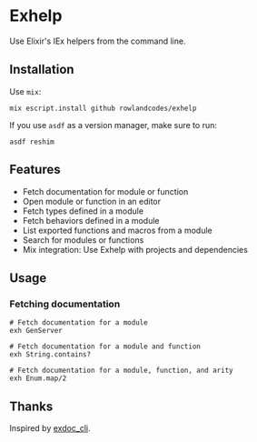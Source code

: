 # Exhelp

Use Elixir's IEx helpers from the command line.

## Installation

Use `mix`:

```
mix escript.install github rowlandcodes/exhelp
```

If you use `asdf` as a version manager, make sure to run:

```
asdf reshim
```

## Features

* Fetch documentation for module or function
* Open module or function in an editor
* Fetch types defined in a module
* Fetch behaviors defined in a module
* List exported functions and macros from a module
* Search for modules or functions
* Mix integration: Use Exhelp with projects and dependencies

## Usage

### Fetching documentation

```
# Fetch documentation for a module
exh GenServer

# Fetch documentation for a module and function
exh String.contains?

# Fetch documentation for a module, function, and arity
exh Enum.map/2
```

## Thanks

Inspired by [exdoc_cli](https://github.com/silbermm/exdoc_cli).
